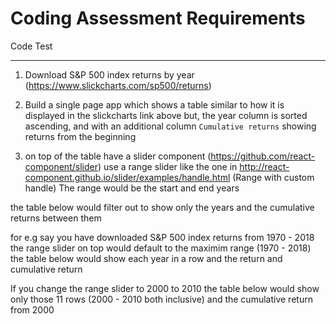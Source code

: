 # Coding Assessment Requirements

Code Test

---

1. Download S&P 500 index returns by year (https://www.slickcharts.com/sp500/returns)

2. Build a single page app which shows a table similar to how it is displayed in the slickcharts link above
   but, the year column is sorted ascending, and with an additional column `Cumulative returns` showing returns
   from the beginning

3. on top of the table have a slider component (https://github.com/react-component/slider)
   use a range slider like the one in http://react-component.github.io/slider/examples/handle.html (Range with custom handle)
   The range would be the start and end years

the table below would filter out to show only the years and the cumulative returns between them

for e.g say you have downloaded S&P 500 index returns from 1970 - 2018
the range slider on top would default to the maximim range (1970 - 2018)
the table below would show each year in a row and the return and cumulative return

If you change the range slider to 2000 to 2010
the table below would show only those 11 rows (2000 - 2010 both inclusive) and the cumulative return from 2000
